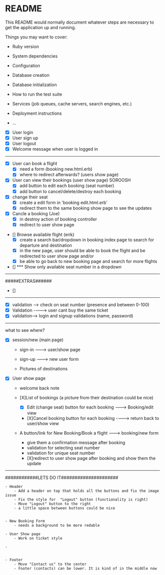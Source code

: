 # README

This README would normally document whatever steps are necessary to get the
application up and running.

Things you may want to cover:

* Ruby version

* System dependencies

* Configuration

* Database creation

* Database initialization

* How to run the test suite

* Services (job queues, cache servers, search engines, etc.)

* Deployment instructions

* ...


- [X] User login
- [X] User sign up
- [X] User logout
- [X] Welcome message when user is logged in
----------------------------------------------------
- [X] User can book a flight
    - [X] need a form (booking new.html.erb)
    - [X] where to redirect afterwards? (users show page)

- [X] User can view their bookings (user show page)    SOROOSH
    - [X] add button to edit each booking (seat number)
    - [X] add button to cancel/delete/destroy each booking

- [X] change their seat 
    - [X] create a edit form in 'booking edit.html.erb'
    - [X] redirect them to the same booking show page to see the updates

- [X] Cancle a booking (Joe)
    - [X] in destroy action of booking controller
    - [X] redirect to user show page

- [] Browse available flight (erik)
    - [X] create a search bar/dropdown in booking index page to search for departure and destination
    - [X] in the new page, user should be able to book the flight and be redirected to user show page
    and/or
    - [X] be able to go back to new booking page and search for more flights

- [] *** Show only available seat number in a dropdown


--------------------------------------------------------
#####EXTRAS######
- [] 
--------------------------------------------------------------

- [X] validation --> check on seat number (presence and between 0-100)
- [X] Validation ----> user cant buy the same ticket
- [X] validation--> login and signup validations (name, password)

-----------------------------------
what to see where?

- [X]  session/new (main page) 
    - sign-in ---> user/show page
    - sign-up ---> new user form

    - Pictures of destinations

- [X] User show page
    - welcome back note
    - [X]List of bookings (a picture from their destination could be nice)
        -[X] Edit (change seat) button for each booking  ---> Booking/edit view
        - [X]Cancel booking button for each booking ----> return back to user/show view

    - A button/link for New Booking/Book a flight ---> booking/new form
        - give them a confirmation message after booking
        - validation for selecting seat number
        - validation for unique seat number
        - [X]redirect to user show page after booking and show them the update

----------------------------------------------------------------------------
############LETS DO IT#####################
    
    - Header
        - Add a header on top that holds all the buttons and fix the image issue
        - Fix the style for  "Logout" button (functionality is right)
        - Move "Logout" button to the right
        - a little space between buttons could be nice

    
    - New Booking Form
        - needs a background to be more redable
    
    - User Show page
        - Work on ticket style

    - 

    
    - Footer
        - Move "Contact us" to the center
        - Footer (contacts) can be lower. It is kind of in the middle now




